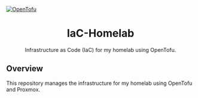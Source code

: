 [![OpenTofu](https://img.shields.io/badge/OpenTofu-v1.7.1-blue)](https://github.com/opentofu/opentofu) 
 

<div align="center">

# IaC-Homelab

Infrastructure as Code (IaC) for my homelab using OpenTofu. 

</div>


## Overview

This repository manages the infrastructure for my homelab using OpenTofu and Proxmox.



